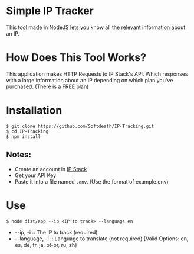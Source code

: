 # Simple IP Tracker

This tool made in NodeJS lets you know all the relevant information about an IP. 

# How Does This Tool Works?

This application makes HTTP Requests to IP Stack's API. Which responses with a large information about an IP depending on which plan you've purchased. (There is a FREE plan)

# Installation

```
$ git clone https://github.com/Softdeath/IP-Tracking.git
$ cd IP-Tracking
$ npm install
```

## Notes:

- Create an account in [IP Stack](https://ipstack.com)
- Get your API Key
- Paste it into a file named `.env`. (Use the format of example.env)

# Use

```
$ node dist/app --ip <IP to track> --language en
```

- --ip, -i :: The IP to track (required)
- --language, -l :: Language to translate (not required) [Valid Options: en, es, de, fr, ja, pt-br, ru, zh]
